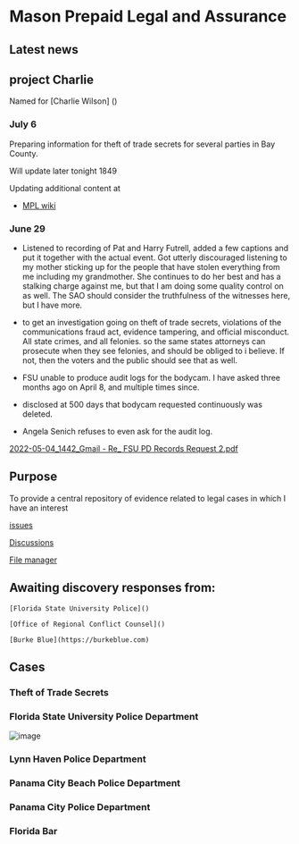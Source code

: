 # Mason Prepaid Legal and Assurance

## Latest news

## project Charlie
Named for [Charlie Wilson] ()




### July 6
Preparing information for theft of trade secrets for several parties in Bay County.

Will update later tonight 
1849


Updating additional content at
- [MPL wiki](https://github.com/mconsulting/mpl/wiki)

### June 29
- Listened to recording of Pat and Harry Futrell, added a few captions and put it together with the actual event.  Got utterly discouraged listening to my mother sticking up for the people that have stolen everything from me including my grandmother.  She continues to do her best and has a stalking charge against me, but that I am doing some quality control on as well.  The SAO should consider the truthfulness of the witnesses here, but I have more.
-  to get an investigation going on theft of trade secrets, violations of the communications fraud act, evidence tampering, and official misconduct.  All state crimes, and all felonies. so the same states attorneys can prosecute when they see felonies, and should be obliged to i believe.  If not, then the voters and the public should see that as well.

- FSU unable to produce audit logs for the bodycam.  I have asked three months ago on April 8, and multiple times since.
- disclosed at 500 days that bodycam requested continuously was deleted.
- Angela Senich refuses to even ask for the audit log.

[2022-05-04_1442_Gmail - Re_ FSU PD Records Request 2.pdf](https://github.com/mconsulting/legal/files/8764516/2022-05-04_1442_Gmail.-.Re_.FSU.PD.Records.Request.2.pdf)

## Purpose
To provide a central repository of evidence related to legal cases in which I have an interest

[issues](https://github.com/mconsulting/legal/issues)

[Discussions](https://github.com/mconsulting/legal/issues)



[File manager](PythonFileManager/PythonFileManager.py)

## Awaiting discovery responses from:

    [Florida State University Police]()

    [Office of Regional Conflict Counsel]()
    
    [Burke Blue](https://burkeblue.com)


## Cases

### Theft of Trade Secrets
### Florida State University Police Department
![image](https://user-images.githubusercontent.com/11380899/176986750-9a05eca6-65cc-4d0f-8ccc-810ebe9dac51.png)

### Lynn Haven Police Department

### Panama City Beach Police Department

### Panama City Police Department 
### Florida Bar






